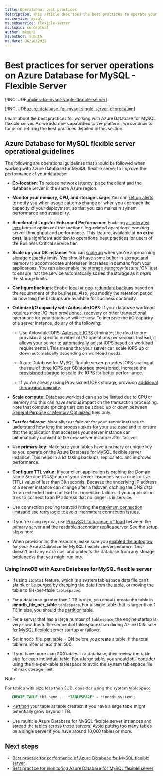 ```yaml
---
title: Operational best practices
description: This article describes the best practices to operate your Azure Database for MySQL - Flexible Server database on Azure.
ms.service: mysql
ms.subservice: flexible-server
ms.topic: conceptual
author: mksuni 
ms.author: sumuth
ms.date: 06/20/2022
---
```


# Best practices for server operations on Azure Database for MySQL - Flexible Server

[!INCLUDE[applies-to-mysql-single-flexible-server](../includes/applies-to-mysql-single-flexible-server.md)]

[!INCLUDE[azure-database-for-mysql-single-server-deprecation](../includes/azure-database-for-mysql-single-server-deprecation.md)]

Learn about the best practices for working with Azure Database for MySQL flexible server. As we add new capabilities to the platform, we continue to focus on refining the best practices detailed in this section.

## Azure Database for MySQL flexible server operational guidelines

The following are operational guidelines that should be followed when working with Azure Database for MySQL flexible server to improve the performance of your database: 

* **Co-location**: To reduce network latency, place the client and the database server in the same Azure region.

* **Monitor your memory, CPU, and storage usage**: You can [set up alerts](how-to-alert-on-metric.md) to notify you when usage patterns change or when you approach the capacity of your deployment, so that you can maintain system performance and availability. 

* **Accelerated Logs for Enhanced Performance**:  Enabling [accelerated logs](./concepts-accelerated-logs.md) feature optimizes transactional log-related operations, boosting server throughput and performance. This feature, available at **no extra cost**, is a significant addition to operational best practices for users of the Business Critical service tier.

* **Scale up your DB instance**: You can [scale up](../single-server/how-to-create-manage-server-portal.md) when you're approaching storage capacity limits. You should have some buffer in storage and memory to accommodate unforeseen increases in demand from your applications. You can also [enable the storage autogrow](../single-server/how-to-auto-grow-storage-portal.md) feature 'ON' just to ensure that the service automatically scales the storage as it nears the storage limits. 

* **Configure backups**: Enable [local or geo-redundant backups](how-to-restore-server-portal.md) based on the requirement of the business. Also, you modify the retention period on how long the backups are available for business continuity. 

* **Optimize I/O capacity with Autoscale IOPS**: If your database workload requires more I/O than provisioned, recovery or other transactional operations for your database will be slow. To increase the I/O capacity of a server instance, do any of the following: 

    * Use Autoscale IOPS: [Autoscale IOPS](./concepts-service-tiers-storage.md#autoscale-iops) eliminates the need to pre-provision a specific number of I/O operations per second. Instead, it allows your server to automatically adjust IOPS based on workload requirements1. This means that your server can scale IOPS up or down automatically depending on workload needs. 

    * Azure Database for MySQL flexible server provides IOPS scaling at the rate of three IOPS per GB storage provisioned. [Increase the provisioned storage](../single-server/how-to-create-manage-server-portal.md#scale-storage-up) to scale the IOPS for better performance. 

    * If you're already using Provisioned IOPS storage, provision [additional throughput capacity](../single-server/how-to-create-manage-server-portal.md#scale-storage-up). 

* **Scale compute**: Database workload can also be limited due to CPU or memory and this can have serious impact on the transaction processing. Note that compute (pricing tier) can be scaled up or down between [General Purpose or Memory Optimized](../single-server/concepts-pricing-tiers.md) tiers only. 

* **Test for failover**: Manually test failover for your server instance to understand how long the process takes for your use case and to ensure that the application that accesses your server instance can automatically connect to the new server instance after failover.

* **Use primary key**: Make sure your tables have a primary or unique key as you operate on the Azure Database for MySQL flexible server instance. This helps in a lot taking backups, replica etc. and improves performance.

* **Configure TTL value**: If your client application is caching the Domain Name Service (DNS) data of your server instances, set a time-to-live (TTL) value of less than 30 seconds. Because the underlying IP address of a server instance can change after a failover, caching the DNS data for an extended time can lead to connection failures if your application tries to connect to an IP address that no longer is in service.

* Use connection pooling to avoid hitting the [maximum connection limits](concepts-server-parameters.md#max_connections)and use retry logic to avoid intermittent connection issues. 

* If you're using replica, use [ProxySQL to balance off load](https://techcommunity.microsoft.com/t5/azure-database-for-mysql/scaling-an-azure-database-for-mysql-workload-running-on/ba-p/1105847) between the primary server and the readable secondary replica server. See the setup steps here.

* When provisioning the resource, make sure you [enabled the autogrow](../single-server/how-to-auto-grow-storage-portal.md) for your Azure Database for MySQL flexible server instance. This doesn't add any extra cost and protects the database from any storage bottlenecks that you might run into.

### Using InnoDB with Azure Database for MySQL flexible server

*	If using `ibdata1` feature, which is a system tablespace data file can't shrink or be purged by dropping the data from the table, or moving the table to file-per-table `tablespaces`.

* For a database greater than 1 TB in size, you should create the table in **innodb_file_per_table** `tablespace`. For a single table that is larger than 1 TB in size, you should the [partition](https://dev.mysql.com/doc/refman/5.7/en/partitioning.html) table.

*	For a server that has a large number of `tablespace`, the engine startup is very slow due to the sequential tablespace scan during Azure Database for MySQL flexible server startup or failover. 

* Set innodb_file_per_table = ON before you create a table, if the total table number is less than 500.

* If you have more than 500 tables in a database, then review the table size for each individual table. For a large table, you should still consider using the file-per-table tablespace to avoid the system tablespace file hit max storage limit.

> [!NOTE]
> For tables with size less than 5GB, consider using the system tablespace 
> ```sql
>    CREATE TABLE tbl_name ... *TABLESPACE* = *innodb_system*;
> ```

* [Partition](https://dev.mysql.com/doc/refman/5.7/en/partitioning.html) your table at table creation if you have a large table might potentially grow beyond 1 TB.

* Use multiple Azure Database for MySQL flexible server instances and spread the tables across those servers. Avoid putting too many tables on a single server if you have around 10,000 tables or more. 

## Next steps
- [Best practice for performance of Azure Database for MySQL flexible server](concept-performance-best-practices.md)
- [Best practice for monitoring Azure Database for MySQL flexible server](concept-monitoring-best-practices.md)
